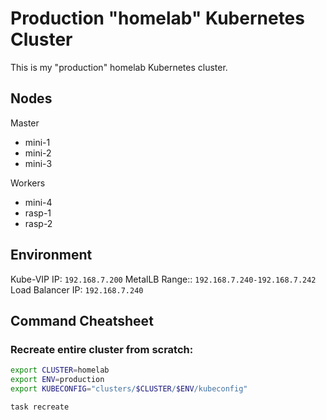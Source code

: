# Production "homelab" Kubernetes Cluster

This is my "production" homelab Kubernetes cluster.

## Nodes

Master

- mini-1
- mini-2
- mini-3

Workers

- mini-4
- rasp-1
- rasp-2


## Environment

Kube-VIP IP: `192.168.7.200`
MetalLB Range:: `192.168.7.240-192.168.7.242`
Load Balancer IP: `192.168.7.240`

## Command Cheatsheet

### Recreate entire cluster from scratch:

```bash
export CLUSTER=homelab
export ENV=production
export KUBECONFIG="clusters/$CLUSTER/$ENV/kubeconfig"

task recreate
```
